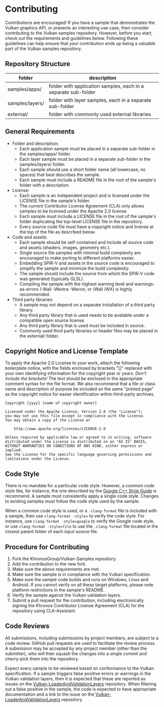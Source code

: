 # Contributing

Contributions are encouraged! If you have a sample that demonstrates the Vulkan graphics API,
or presents an interesting use case, then consider contributing to the Vulkan samples repository.
However, before you start, check out the requirements and guidelines below. Following these
guidelines can help ensure that your contribution ends up being a valuable part of the
Vulkan samples repository.

## Repository Structure

| folder           | description                                                     |
|------------------|-----------------------------------------------------------------|
| samples/apps/    | folder with application samples, each in a separate sub-folder  |
| samples/layers/  | folder with layer samples, each in a separate sub-folder        |
| external/        | folder with commonly used external libraries                    |

## General Requirements

- Folder and description:
  - Each application sample must be placed in a separate sub-folder in the samples/apps/ folder.
  - Each layer sample must be placed in a separate sub-folder in the samples/layers/ folder.
  - Each sample should use a short folder name (all lowercase, no spaces) that best describes the sample.
  - Each sample must include a README file in the root of the sample's folder with a description.
- License:
  - Each sample is an independent project and is licensed under the LICENSE file in the sample's folder.
  - The current Contributor License Agreement (CLA) only allows samples to be licensed under the Apache 2.0 license.
  - Each sample must include a LICENSE file in the root of the sample's folder duplicating the top-level LICENSE file in the repository.
  - Every source code file must have a copyright notice and license at the top of the file as described below.
- Code and assets:
  - Each sample should be self-contained and include all source code and assets (shaders, images, geometry etc.).
  - Single source file samples with minimal build complexity are encouraged to make porting to different platforms easier.
  - Embedding SPIR-V and assets in the source code is encouraged to simplify the sample and minimize the build complexity.
  - The sample should include the source from which the SPIR-V code was generated (typically GLSL).
  - Compiling the sample with the highest warning level and warnings-as-errors (-Wall -Wextra -Werror, or /Wall /WX) is highly recommended.
- Third party libraries:
  - A sample may not depend on a separate installation of a third party library.
  - Any third party library that is used needs to be available under a compatible open source license.
  - Any third party library that is used must be included in source.
  - Commonly used third party libraries or header files may be placed in the external/ folder.

## Copyright Notice and License Template

To apply the Apache 2.0 License to your work, attach the following boilerplate notice, with
the fields enclosed by brackets "[]" replaced with your own identifying information for
the copyright year or years. *Don't include the brackets!* The text should be enclosed in the appropriate comment
syntax for the file format. We also recommend that a file or class name and description
of purpose be included on the same "printed page" as the copyright notice for easier
identification within third-party archives.

    Copyright [yyyy] [name of copyright owner]

    Licensed under the Apache License, Version 2.0 (the "License");
    you may not use this file except in compliance with the License.
    You may obtain a copy of the License at

        http://www.apache.org/licenses/LICENSE-2.0

    Unless required by applicable law or agreed to in writing, software
    distributed under the License is distributed on an "AS IS" BASIS,
    WITHOUT WARRANTIES OR CONDITIONS OF ANY KIND, either express or implied.
    See the License for the specific language governing permissions and
    limitations under the License.

## Code Style

There is no mandate for a particular code style. However, a common code style like,
for instance, the one described by the [Google C++ Style Guide](https://google.github.io/styleguide/cppguide.html)
is recommend. A sample must consistently apply a single code style.
Changes to existing samples must follow the code style used by the sample.

When a common code style is used, or a `.clang-format` file is included with a sample,
then use `clang-format -style=` to verify the code style. For instance, use
`clang-format -style=google` to verify the Google code style, or use `clang-format -style=file`
to use the `.clang-format` file located in the closest parent folder of each input source file.

## Procedure for Contributing

  1. Fork the KhronosGroup/Vulkan-Samples repository.
  2. Add the contribution to the new fork.
  3. Make sure the above requirements are met.
  4. Make sure the sample is in compliance with the Vulkan specification.
  5. Make sure the sample code builds and runs on Windows, Linux and Android. If you cannot verify on all these target platforms, please note platform restrictions in the sample's README.
  6. Verify the sample against the Vulkan validation layers.
  7. Submit a pull request for the contribution, including electronically signing the Khronos Contributor License Agreement (CLA) for the repository using CLA-Assistant.

## Code Reviews

All submissions, including submissions by project members, are subject to a code review.
GitHub pull requests are used to facilitate the review process. A submission may be
accepted by any project member (other than the submitter), who will then squash the
changes into a single commit and cherry-pick them into the repository.

Expect every sample to be reviewed based on conformance to the Vulkan specification.
If a sample triggers false positive errors or warnings in the Vulkan validation
layers, then it is expected that these are reported as issues on the
[Vulkan-LoaderAndValidationLayers](https://github.com/KhronosGroup/Vulkan-LoaderAndValidationLayers)
repository. When filtering out a false positive in the sample, the code is expected
to have appropriate documentation and a link to the issue on the
[Vulkan-LoaderAndValidationLayers](https://github.com/KhronosGroup/Vulkan-LoaderAndValidationLayers)
repository.